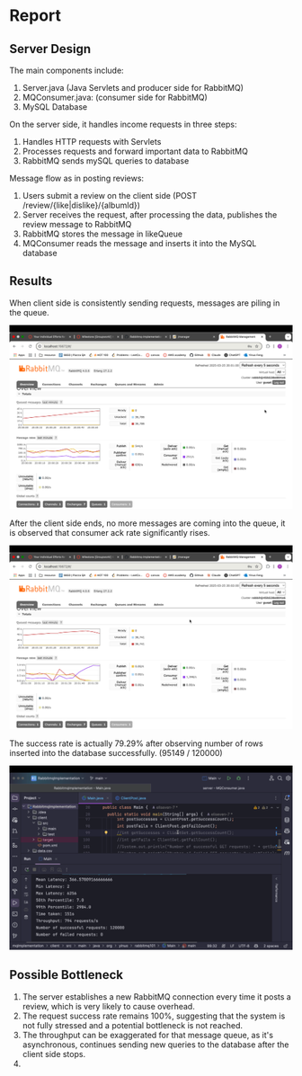 # Report

## Server Design

The main components include: 
1. Server.java (Java Servlets and producer side for RabbitMQ)
2. MQConsumer.java: (consumer side for RabbitMQ)
3. MySQL Database

On the server side, it handles income requests in three steps:
1. Handles HTTP requests with Servlets
2. Processes requests and forward important data to RabbitMQ
3. RabbitMQ sends mySQL queries to database

Message flow as in posting reviews:
1. Users submit a review on the client side (POST /review/{like|dislike}/{albumId})
2. Server receives the request, after processing the data, publishes the review message to RabbitMQ
3. RabbitMQ stores the message in likeQueue
4. MQConsumer reads the message and inserts it into the MySQL database

## Results

When client side is consistently sending requests, messages are piling in the queue.

![RabbitMQ interface screenshot](mq1.png)

After the client side ends, no more messages are coming into the queue, it is observed that consumer ack rate significantly rises.

![RabbitMQ interface screenshot](mq2.png)

The success rate is actually 79.29% after observing number of rows inserted into the database successfully. (95149 / 120000)

![Result screenshot](metrics.png)



## Possible Bottleneck

1. The server establishes a new RabbitMQ connection every time it posts a review, which is very likely to cause overhead.
2. The request success rate remains 100%, suggesting that the system is not fully stressed and a potential bottleneck is not reached.
3. The throughput can be exaggerated for that message queue, as it's asynchronous, continues sending new queries to the database after the client side stops.
4. 
